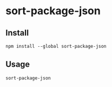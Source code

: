 # sort-package-json

## Install

```shell
npm install --global sort-package-json
```

## Usage

```shell
sort-package-json
```

